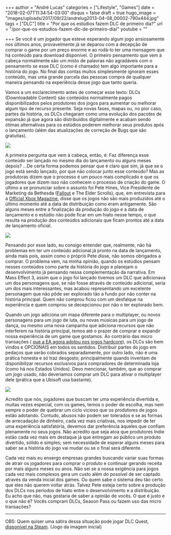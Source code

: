 +++
author = "André Lucas"
categories = ["Lifestyle", "Games"]
date = "2018-02-07T11:34:54-03:00"
disqus = false
draft = true
hugo_image = "images/uploads/2017/09/22/andrelug2013-04-08_00002-790x444.jpg"
tags = ["DLC"]
title = "Por que os estúdios fazem DLC de primeiro dia?"
url = "/por-que-os-estudios-fazem-dlc-de-primeiro-dia/"
youtube = ""

+++
Se você é um jogador que esteve esperando algum jogo ansiosamente nos últimos anos, provavelmente já se deparou com a decepção de comprar o game por um preço enorme e ao rodá-lo ter uma mensagem que há conteúdo para download disponível. O primeiro pensamento que vem à cabeça normalmente são um misto de palavras não agradáveis com o pensamento se esse DLC (como é chamado) tem algo importante para a história do jogo. No final das contas muitos simplesmente ignoram esses conteúdo, mas uma grande parcela das pessoas compra de qualquer maneira pensando na experiência desse jogo que tanto queria.

Vamos a um esclarecimento antes de começar esse texto: DLCs (Downloadable Content) são conteúdos normalmente pagos disponibilizados pelos produtores dos jogos para aumentar ou melhorar algum tipo de recurso presente. Seja novas fases, mapas ou, no pior caso, partes da história, os DLCs chegaram como uma evolução dos pacotes de expansão já que agora são distribuídos digitalmente e acabam sendo ótimas alternativas para os estúdios poderem melhorar seus produtos após o lançamento (além das atualizações de correção de Bugs que são gratuitas).

<img src="images/uploads/2017/09/22/andrelugnaruto-shippuden-ultimate-ninja-storm-3-goku-costume-dlc-trailer.jpg" class=" forestry--none" style="float: none;">

A primeira pergunta que vem à cabeça, então, é: Faz diferença esse conteúdo ser lançado no mesmo dia do lançamento ou alguns meses depois? …De certa forma podemos pensar que é claro que sim, já que se o jogo está sendo lançado, por que não colocar junto esse conteúdo? Mas as produtoras dizem que o processo é um pouco mais complicado e que os jogadores que dizem isso não conhecem o processo de criação do game. O último a se pronunciar sobre o assunto foi Pete Hines, Vice Presidente de Marketing da Bethesda ([Fallout](http://localhost:3000/review/fallout-3/) e The Elder Scrolls), que, em entrevista para a [Official Xbox Magazine](http://www.oxm.co.uk/52081/bethesda-day-one-dlc-complaints-stem-from-lack-of-knowledge-about-how-games-are-made/), disse que os jogos não são mais produzidos até o último momento até a data de distribuição como eram antigamente. São alguns meses entre a finalização da produção do jogo e a data de lançamento e o estúdio não pode ficar em um hiato nesse tempo, o que resulta na produção dos conteúdos adicionais que ficam prontos até a data de lançamento oficial.

<img src="images/uploads/2017/09/22/andrelugguitar-hero-dlc.jpg" class=" forestry--none" style="float: none;">

Pensando por esse lado, eu consigo entender que, realmente, não há problemas em ter um conteúdo adicional já pronto na data de lançamento, ainda mais pois, assim como o próprio Pete disse, não somos obrigados a comprar. O problema vem, na minha opinião, quando os estúdios pensam nesses conteúdos como parte da história do jogo e planejam o desenvolvimento já pensando nessa complementação da narrativa. Em Mass Effect 3, assim que o jogo foi lançado tivemos um DLC que adicionava um dos personagens que, se não fosse através de conteúdo adicional, seria um dos mais interessantes, mas acabou representando um excelente personagem que não pôde ser explorado tão a fundo por não conter na história principal. Quem não comprou ficou com um desfalque na experiência e quem comprou se decepcionou por não o ter explorado bem.

Quando um jogo adiciona um mapa diferente para o multiplayer, ou novos personagens para um jogo de luta, ou novas músicas para um jogo de dança, ou mesmo uma nova campanha que adiciona recursos que não interferem na história principal, temos até o prazer de comprar e expandir nossa experiência de um game que gostamos. Ao contrário das micro transações ( [que a EA agora adotou nos jogos hardcore](http://localhost:3000/jogos-da-electronic-arts-micro/)), os DLCs são bem vindos e OPCIONAIS em todos os sentidos. Distribuir partes do jogo em pedaços que serão cobrados separadamente, por outro lado, não é uma prática honesta e só traz desgosto; principalmente quando inventam de disponibilizar recursos exclusivos para compradores de determinada loja (como há nos Estados Unidos). Devo mencionar, também, que ao comprar um jogo usado, não deveríamos comprar um DLC para ativar o multiplayer dele (prática que a Ubisoft usa bastante).

![](images/uploads/2017/09/22/andrelugmona-dlc.jpg)

Acredito que nós, jogadores que buscam ter uma experiência divertida e, muitas vezes especial, com os games, temos o poder de escolha, mas nem sempre o poder de quebrar um ciclo vicioso que os produtores de jogos estão adotando. Contudo, abusos não podem ser tolerados e se as formas de arrecadação de dinheiro, cada vez mais criativas, nos impedir de ter uma experiência satisfatória, devemos dar preferência àqueles que confiam plenamente no seus jogos. Não acredito que seja atoa que produtores Indie estão cada vez mais em destaque já que entregam ao público um produto divertido, sólido e simples; sem necessidade de esperar alguns meses para saber se a história do jogo vai mudar ou se o final será diferente.

Cada vez mais eu enxergo empresas grandes buscando variar suas formas de atrair os jogadores para comprar o produto e continuar gerando receita por mais alguns meses ou anos. Não sei se a nossa exigência para jogos cada vez mais complexos gera um custo além do possível de ser captado através da venda inicial dos games. Ou quem sabe o sistema deu tão certo que eles não querem voltar atrás. Talvez Pete esteja certo sobre a produção dos DLCs nos períodos de hiato entre o desenvolvimento e a distribuição. Eu acho que não, mas gostaria de saber a opinião de vocês. O que é justo e o que não é? Vocês compram DLCs, Season Pass ou fazem uso das micro transações?

___

OBS: Quem quiser uma sátira dessa situação pode jogar DLC Quest, [disponível na Steam](http://store.steampowered.com/app/230050). (Jogo da imagem inicial)

